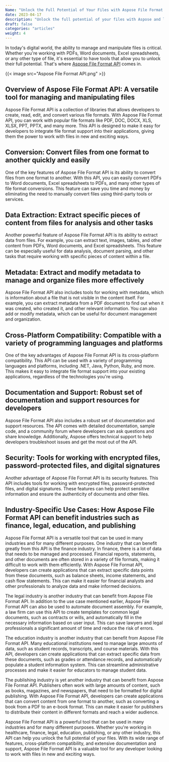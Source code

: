 ```yaml
---
Name: "Unlock the Full Potential of Your Files with Aspose File Format API"
date: 2023-04-17
description: "Unlock the full potential of your files with Aspose and learn how this versatile tool can benefit industries such as finance, legal, education, and publishing."
draft: false
categories: "articles"
weight: 4
---
```


In today's digital world, the ability to manage and manipulate files is critical. Whether you're working with PDFs, Word documents, Excel spreadsheets, or any other type of file, it's essential to have tools that allow you to unlock their full potential. That's where [Aspose File Format API](https://www.aspose.com/) comes in.

{{< image src="Aspose File Format API.png" >}}

## Overview of Aspose File Format API: A versatile tool for managing and manipulating files
Aspose File Format API is a collection of libraries that allows developers to create, read, edit, and convert various file formats. With Aspose File Format API, you can work with popular file formats like PDF, DOC, DOCX, XLS, XLSX, PPT, PPTX, and many more. This API is designed to make it easy for developers to integrate file format support into their applications, giving them the power to work with files in new and exciting ways.

## Conversion: Convert files from one format to another quickly and easily
One of the key features of Aspose File Format API is its ability to convert files from one format to another. With this API, you can easily convert PDFs to Word documents, Excel spreadsheets to PDFs, and many other types of file format conversions. This feature can save you time and money by eliminating the need to manually convert files using third-party tools or services.

## Data Extraction: Extract specific pieces of content from files for analysis and other tasks
Another powerful feature of Aspose File Format API is its ability to extract data from files. For example, you can extract text, images, tables, and other content from PDFs, Word documents, and Excel spreadsheets. This feature can be especially useful for data analysis, document parsing, and other tasks that require working with specific pieces of content within a file.

## Metadata: Extract and modify metadata to manage and organize files more effectively
Aspose File Format API also includes tools for working with metadata, which is information about a file that is not visible in the content itself. For example, you can extract metadata from a PDF document to find out when it was created, who created it, and other relevant information. You can also add or modify metadata, which can be useful for document management and organization.

## Cross-Platform Compatibility: Compatible with a variety of programming languages and platforms
One of the key advantages of Aspose File Format API is its cross-platform compatibility. This API can be used with a variety of programming languages and platforms, including .NET, Java, Python, Ruby, and more. This makes it easy to integrate file format support into your existing applications, regardless of the technologies you're using.

## Documentation and Support: Robust set of documentation and support resources for developers
Aspose File Format API also includes a robust set of documentation and support resources. The API comes with detailed documentation, sample code, and a community forum where developers can ask questions and share knowledge. Additionally, Aspose offers technical support to help developers troubleshoot issues and get the most out of the API.

## Security: Tools for working with encrypted files, password-protected files, and digital signatures
Another advantage of Aspose File Format API is its security features. This API includes tools for working with encrypted files, password-protected files, and digital signatures. These features can help protect sensitive information and ensure the authenticity of documents and other files.

## Industry-Specific Use Cases: How Aspose File Format API can benefit industries such as finance, legal, education, and publishing
Aspose File Format API is a versatile tool that can be used in many industries and for many different purposes. One industry that can benefit greatly from this API is the finance industry.
In finance, there is a lot of data that needs to be managed and processed. Financial reports, statements, and other documents are often stored in a variety of file formats, making it difficult to work with them efficiently. With Aspose File Format API, developers can create applications that can extract specific data points from these documents, such as balance sheets, income statements, and cash flow statements. This can make it easier for financial analysts and other professionals to analyze data and make informed decisions.

The legal industry is another industry that can benefit from Aspose File Format API. In addition to the use case mentioned earlier, Aspose File Format API can also be used to automate document assembly. For example, a law firm can use this API to create templates for common legal documents, such as contracts or wills, and automatically fill in the necessary information based on user input. This can save lawyers and legal professionals a significant amount of time and reduce the risk of errors.

The education industry is another industry that can benefit from Aspose File Format API. Many educational institutions need to manage large amounts of data, such as student records, transcripts, and course materials. With this API, developers can create applications that can extract specific data from these documents, such as grades or attendance records, and automatically populate a student information system. This can streamline administrative processes and make it easier for educators to manage student data.

The publishing industry is yet another industry that can benefit from Aspose File Format API. Publishers often work with large amounts of content, such as books, magazines, and newspapers, that need to be formatted for digital publishing. With Aspose File Format API, developers can create applications that can convert content from one format to another, such as converting a book from a PDF to an e-book format. This can make it easier for publishers to distribute their content in different formats and reach a wider audience.

Aspose File Format API is a powerful tool that can be used in many industries and for many different purposes. Whether you're working in healthcare, finance, legal, education, publishing, or any other industry, this API can help you unlock the full potential of your files. With its wide range of features, cross-platform compatibility, and extensive documentation and support, Aspose File Format API is a valuable tool for any developer looking to work with files in new and exciting ways.
